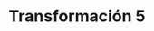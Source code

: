 ---
title: "Transformación 5"
image: "/cambios%20reales/IMG-20250912-WA0008.jpg"
quote: "El éxito es la suma de pequeños esfuerzos repetidos día tras día"
order: 5
---